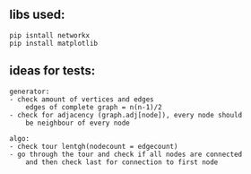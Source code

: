 ## libs used:

    pip isntall networkx
    pip install matplotlib

## ideas for tests:

    generator:
    - check amount of vertices and edges
        edges of complete graph = n(n-1)/2
    - check for adjacency (graph.adj[node]), every node should 
        be neighbour of every node

    algo:
    - check tour lentgh(nodecount = edgecount)
    - go through the tour and check if all nodes are connected
        and then check last for connection to first node

